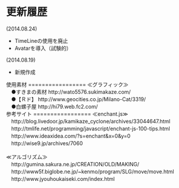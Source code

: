 更新履歴
=================
(2014.08.24)
<ul>
<li>TimeLineの使用を廃止</li>
<li>Avatarを導入（試験的）</li>
</ul>
(2014.08.19)
<ul>
<li>新規作成</li>
</ul>
使用素材
=================
≪グラフィック≫<br>
　●すきまの素材	http://wato5576.sukimakaze.com/<br>
　●【Ｒド】		http://www.geocities.co.jp/Milano-Cat/3319/<br>
　●白螺子屋		http://hi79.web.fc2.com/<br>
参考サイト
=================
≪enchant.js≫
　http://blog.livedoor.jp/kamikaze_cyclone/archives/33044647.html<br>
　http://tmlife.net/programming/javascript/enchant-js-100-tips.html<br>
　http://www.ideaxidea.com/?s=enchant&x=0&y=0<br>
　http://wise9.jp/archives/7060<br>
<br>
≪アルゴリズム≫<br>
　http://gumina.sakura.ne.jp/CREATION/OLD/MAKING/<br>
　http://www5f.biglobe.ne.jp/~kenmo/program/SLG/move/move.html<br>
　http://www.jyouhoukaiseki.com/index.html<br>
